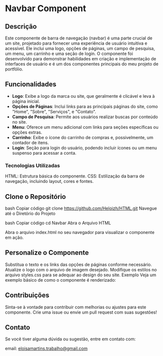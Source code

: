 # Navbar Component


## Descrição
Este componente de barra de navegação (navbar) é uma parte crucial de um site, projetado para fornecer uma experiência de usuário intuitiva e acessível. Ele inclui uma logo, opções de páginas, um campo de pesquisa, um menu, um carrinho e uma seção de login. O componente foi desenvolvido para demonstrar habilidades em criação e implementação de interfaces de usuário e é um dos componentes principais do meu projeto de portfólio.

## Funcionalidades
- **Logo**: Exibe a logo da marca ou site, que geralmente é clicável e leva à página inicial.
- **Opções de Páginas**: Inclui links para as principais páginas do site, como "Home", "Sobre", "Serviços", e "Contato".
- **Campo de Pesquisa**: Permite aos usuários realizar buscas por conteúdo no site.
- **Menu**: Oferece um menu adicional com links para seções específicas ou opções extras.
- **Carrinho**: Exibe o ícone do carrinho de compras e, possivelmente, um contador de itens.
- **Login**: Seção para login do usuário, podendo incluir ícones ou um menu suspenso para acessar a conta.
  
### Tecnologias Utilizadas
HTML: Estrutura básica do componente.
CSS: Estilização da barra de navegação, incluindo layout, cores e fontes.

## Clone o Repositório

bash
Copiar código
git clone https://github.com/Heloizh/HTML.git
Navegue até o Diretório do Projeto

bash
Copiar código
cd Navbar
Abra o Arquivo HTML

Abra o arquivo index.html no seu navegador para visualizar o componente em ação.

## Personalize o Componente

Substitua o texto e os links das opções de páginas conforme necessário.
Atualize o logo com o arquivo de imagem desejado.
Modifique os estilos no arquivo styles.css para se adequar ao design do seu site.
Exemplo
Veja um exemplo básico de como o componente é renderizado:


## Contribuições
Sinta-se à vontade para contribuir com melhorias ou ajustes para este componente. Crie uma issue ou envie um pull request com suas sugestões!

## Contato
Se você tiver alguma dúvida ou sugestão, entre em contato com:

email: eloisamartins.trabalho@gmail.com
